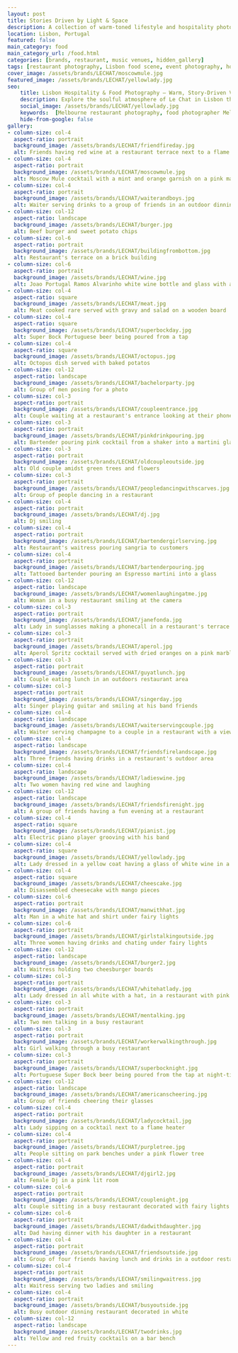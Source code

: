 ```yaml
---
layout: post
title: Stories Driven by Light & Space
description: A collection of warm-toned lifestyle and hospitality photos showcasing vibrant food, cocktails, and ambient moments at a riverside Lisbon venue. Perfect for brands seeking natural, storytelling visuals.
location: Lisbon, Portugal
featured: false
main_category: food
main_category_url: /food.html
categories: [brands, restaurant, music venues, hidden_gallery]
tags: [restaurant photography, Lisbon food scene, event photography, hospitality photography, Sof Kapa Photography]
cover_image: /assets/brands/LECHAT/moscowmule.jpg
featured_image: /assets/brands/LECHAT/yellowlady.jpg
seo:
    title: Lisbon Hospitality & Food Photography – Warm, Story-Driven Visuals | Sof Kapa Photography
    description: Explore the soulful atmosphere of Le Chat in Lisbon through vibrant restaurant and event photography, capturing views of the Tagus River, delicious food, and live music moments.
    social_image: /assets/brands/LECHAT/yellowlady.jpg
    keywords:  [Melbourne restaurant photography, food photographer Melbourne, hospitality photography, Le Chat Lisbon, event photographer Australia, Sof Kapa]
    hide-from-google: false 
gallery:
- column-size: col-4
  aspect-ratio: portrait
  background_image: /assets/brands/LECHAT/friendfireday.jpg
  alt: Friends having red wine at a restaurant terrace next to a flame heater
- column-size: col-4
  aspect-ratio: portrait
  background_image: /assets/brands/LECHAT/moscowmule.jpg
  alt: Moscow Mule cocktail with a mint and orange garnish on a pink marble bench
- column-size: col-4
  aspect-ratio: portrait
  background_image: /assets/brands/LECHAT/waiterandboys.jpg
  alt: Waiter serving drinks to a group of friends in an outdoor dinning area
- column-size: col-12
  aspect-ratio: landscape
  background_image: /assets/brands/LECHAT/burger.jpg
  alt: Beef burger and sweet potato chips
- column-size: col-6
  aspect-ratio: portrait
  background_image: /assets/brands/LECHAT/buildingfrombottom.jpg
  alt: Restaurant's terrace on a brick building 
- column-size: col-6
  aspect-ratio: portrait
  background_image: /assets/brands/LECHAT/wine.jpg
  alt: Joao Portugal Ramos Alvarinho white wine bottle and glass with a banana plant backdrop
- column-size: col-4
  aspect-ratio: square
  background_image: /assets/brands/LECHAT/meat.jpg
  alt: Meat cooked rare served with gravy and salad on a wooden board
- column-size: col-4
  aspect-ratio: square
  background_image: /assets/brands/LECHAT/superbockday.jpg
  alt: Super Bock Portuguese beer being poured from a tap 
- column-size: col-4
  aspect-ratio: square
  background_image: /assets/brands/LECHAT/octopus.jpg
  alt: Octopus dish served with baked potatos
- column-size: col-12
  aspect-ratio: landscape
  background_image: /assets/brands/LECHAT/bachelorparty.jpg
  alt: Group of men posing for a photo 
- column-size: col-3
  aspect-ratio: portrait
  background_image: /assets/brands/LECHAT/coupleentrance.jpg
  alt: Couple waiting at a restaurant's entrance looking at their phones 
- column-size: col-3
  aspect-ratio: portrait
  background_image: /assets/brands/LECHAT/pinkdrinkpouring.jpg
  alt: Bartender pouring pink cocktail from a shaker into a martini glass
- column-size: col-3
  aspect-ratio: portrait
  background_image: /assets/brands/LECHAT/oldcoupleoutside.jpg
  alt: Old couple amidst green trees and flowers
- column-size: col-3
  aspect-ratio: portrait
  background_image: /assets/brands/LECHAT/peopledancingwithscarves.jpg
  alt: Group of people dancing in a restaurant
- column-size: col-4
  aspect-ratio: portrait
  background_image: /assets/brands/LECHAT/dj.jpg
  alt: Dj smiling
- column-size: col-4
  aspect-ratio: portrait
  background_image: /assets/brands/LECHAT/bartendergirlserving.jpg
  alt: Restaurant's waitress pouring sangria to customers
- column-size: col-4
  aspect-ratio: portrait
  background_image: /assets/brands/LECHAT/bartenderpouring.jpg
  alt: Tattooed bartender pouring an Espresso martini into a glass
- column-size: col-12
  aspect-ratio: landscape
  background_image: /assets/brands/LECHAT/womenlaughingatme.jpg
  alt: Woman in a busy restaurant smiling at the camera
- column-size: col-3
  aspect-ratio: portrait
  background_image: /assets/brands/LECHAT/janefonda.jpg
  alt: Lady in sunglasses making a phonecall in a restaurant's terrace
- column-size: col-3
  aspect-ratio: portrait
  background_image: /assets/brands/LECHAT/aperol.jpg
  alt: Aperol Spritz cocktail served with dried oranges on a pink marble bench
- column-size: col-3
  aspect-ratio: portrait
  background_image: /assets/brands/LECHAT/guyatlunch.jpg
  alt: Couple eating lunch in an outdoors restaurant area
- column-size: col-3
  aspect-ratio: portrait
  background_image: /assets/brands/LECHAT/singerday.jpg
  alt: Singer playing guitar and smiling at his band friends
- column-size: col-4
  aspect-ratio: landscape
  background_image: /assets/brands/LECHAT/waiterservingcouple.jpg
  alt: Waiter serving champagne to a couple in a restaurant with a view
- column-size: col-4
  aspect-ratio: landscape
  background_image: /assets/brands/LECHAT/friendsfirelandscape.jpg
  alt: Three friends having drinks in a restaurant's outdoor area
- column-size: col-4
  aspect-ratio: landscape
  background_image: /assets/brands/LECHAT/ladieswine.jpg
  alt: Two women having red wine and laughing
- column-size: col-12
  aspect-ratio: landscape
  background_image: /assets/brands/LECHAT/friendsfirenight.jpg
  alt: A group of friends having a fun evening at a restaurant
- column-size: col-4
  aspect-ratio: square
  background_image: /assets/brands/LECHAT/pianist.jpg
  alt: Electric piano player grooving with his band
- column-size: col-4
  aspect-ratio: square
  background_image: /assets/brands/LECHAT/yellowlady.jpg
  alt: Lady dressed in a yellow coat having a glass of white wine in a restaurant's terrace
- column-size: col-4
  aspect-ratio: square
  background_image: /assets/brands/LECHAT/cheescake.jpg
  alt: Disassembled cheesecake with mango pieces
- column-size: col-6
  aspect-ratio: portrait
  background_image: /assets/brands/LECHAT/manwithhat.jpg
  alt: Man in a white hat and shirt under fairy lights
- column-size: col-6
  aspect-ratio: portrait
  background_image: /assets/brands/LECHAT/girlstalkingoutside.jpg
  alt: Three women having drinks and chating under fairy lights
- column-size: col-12
  aspect-ratio: landscape
  background_image: /assets/brands/LECHAT/burger2.jpg
  alt: Waitress holding two cheesburger boards
- column-size: col-3
  aspect-ratio: portrait
  background_image: /assets/brands/LECHAT/whitehatlady.jpg
  alt: Lady dressed in all white with a hat, in a restaurant with pink lighting
- column-size: col-3
  aspect-ratio: portrait
  background_image: /assets/brands/LECHAT/mentalking.jpg
  alt: Two men talking in a busy restaurant
- column-size: col-3
  aspect-ratio: portrait
  background_image: /assets/brands/LECHAT/workerwalkingthrough.jpg
  alt: Girl walking through a busy restaurant
- column-size: col-3
  aspect-ratio: portrait
  background_image: /assets/brands/LECHAT/superbocknight.jpg
  alt: Portuguese Super Bock beer being poured from the tap at night-time
- column-size: col-12
  aspect-ratio: landscape
  background_image: /assets/brands/LECHAT/americanscheering.jpg
  alt: Group of friends cheering their glasses
- column-size: col-4
  aspect-ratio: portrait
  background_image: /assets/brands/LECHAT/ladycocktail.jpg
  alt: Lady sipping on a cocktail next to a flame heater
- column-size: col-4
  aspect-ratio: portrait
  background_image: /assets/brands/LECHAT/purpletree.jpg
  alt: People sitting on park benches under a pink flower tree
- column-size: col-4
  aspect-ratio: portrait
  background_image: /assets/brands/LECHAT/djgirl2.jpg
  alt: Female Dj in a pink lit room
- column-size: col-6
  aspect-ratio: portrait
  background_image: /assets/brands/LECHAT/couplenight.jpg
  alt: Couple sitting in a busy restaurant decorated with fairy lights
- column-size: col-6
  aspect-ratio: portrait
  background_image: /assets/brands/LECHAT/dadwithdaughter.jpg
  alt: Dad having dinner with his daughter in a restaurant
- column-size: col-4
  aspect-ratio: portrait
  background_image: /assets/brands/LECHAT/friendsoutside.jpg
  alt: Group of four friends having lunch and drinks in a outdoor restaurant with a view
- column-size: col-4
  aspect-ratio: portrait
  background_image: /assets/brands/LECHAT/smilingwaitress.jpg
  alt: Waitress serving two ladies and smiling
- column-size: col-4
  aspect-ratio: portrait
  background_image: /assets/brands/LECHAT/busyoutside.jpg
  alt: Busy outdoor dinning restaurant decorated in white
- column-size: col-12
  aspect-ratio: landscape
  background_image: /assets/brands/LECHAT/twodrinks.jpg
  alt: Yellow and red fruity cocktails on a bar bench
---
```




